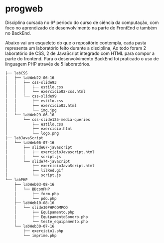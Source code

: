 # progweb

Disciplina cursada no 6ª periodo do curso de ciência da computação, com foco no aprendizado de desenvolvimento na parte do
FrontEnd e também no BackEnd.

Abaixo vai um esqueleto do que o repositório contempla, cada pasta representa um laboratório feito durante a disciplina, 
Ao todo foram 2 laboratório de CSS, 2 de JavaScript integrado com HTML para compor a parte do frontend.
Para o desenvolvimento BackEnd foi praticado o uso de linguagem PHP através de 5 laboratórios.

```bash
├── labCSS
│   ├── labWeb22-06-16
│   │   ├── css-slide93
│   │   │   ├── estilo.css
│   │   │   └── exercicio02-css.html
│   │   └── css-slide99
│   │       ├── estilo.css
│   │       ├── exercicio03.html
│   │       └── img.jpg
│   └── labWeb29-06-16
│       └── css-slide125-media-queries
│           ├── estilo.css
│           ├── exercicio.html
│           └── logo.png
├── labJavaScript
│   └── labWeb06-07-16
│       ├── slide67-javascript
│       │   ├── exercicioJavascript.html
│       │   └── script.js
│       └── slide74-javacript
│           ├── exercicioJavaScript.html
│           ├── lilRed.gif
│           └── script.js
└── labPHP
    ├── labWeb03-08-16
    │   └── BDcomPHP
    │       ├── form.php
    │       └── pdo.php
    ├── labWeb10-08-16
    │   └── slide30PHPCOMPOO
    │       ├── Equipamento.php
    │       ├── EquipamentoSonoro.php
    │       └── teste_equipamento.php
    └── labWeb30-07-16
        ├── exercicio1.php
        └── imprime.php
        
 ```
